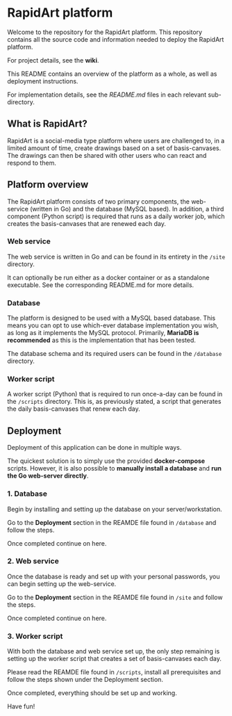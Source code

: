 # RapidArt platform

Welcome to the repository for the RapidArt platform. This repository contains all the source code and information needed to deploy the RapidArt platform.

For project details, see the **wiki**.

This README contains an overview of the platform as a whole, as well as deployment instructions.

For implementation details, see the *README.md* files in each relevant sub-directory.

## What is RapidArt?
RapidArt is a social-media type platform where users are challenged to, in a limited amount of time, create drawings based on a set of basis-canvases. The drawings can then be shared with other users who can react and respond to them.

## Platform overview
The RapidArt platform consists of two primary components, the web-service (written in Go) and the database (MySQL based). In addition, a third component (Python script) is required that runs as a daily worker job, which creates the basis-canvases that are renewed each day.

### Web service
The web service is written in Go and can be found in its entirety in the `/site` directory.

It can optionally be run either as a docker container or as a standalone executable. See the corresponding README.md for more details.

### Database
The platform is designed to be used with a MySQL based database. This means you can opt to use which-ever database implementation you wish, as long as it implements the MySQL protocol. Primarily, **MariaDB is recommended** as this is the implementation that has been tested.

The database schema and its required users can be found in the `/database` directory.

### Worker script
A worker script (Python) that is required to run once-a-day can be found in the `/scripts` directory. This is, as previously stated, a script that generates the daily basis-canvases that renew each day.


## Deployment
Deployment of this application can be done in multiple ways.

The quickest solution is to simply use the provided **docker-compose** scripts. However, it is also possible to **manually install a database** and **run the Go web-server directly**.

### 1. Database
Begin by installing and setting up the database on your server/workstation.

Go to the **Deployment** section in the REAMDE file found in `/database` and follow the steps.

Once completed continue on here.

### 2. Web service
Once the database is ready and set up with your personal passwords, you can begin setting up the web-service.

Go to the **Deployment** section in the REAMDE file found in `/site` and follow the steps.

Once completed continue on here.

### 3. Worker script
With both the database and web service set up, the only step remaining is setting up the worker script that creates a set of basis-canvases each day.

Please read the REAMDE file found in `/scripts`, install all prerequisites and follow the steps shown under the Deployment section.

Once completed, everything should be set up and working.

Have fun!